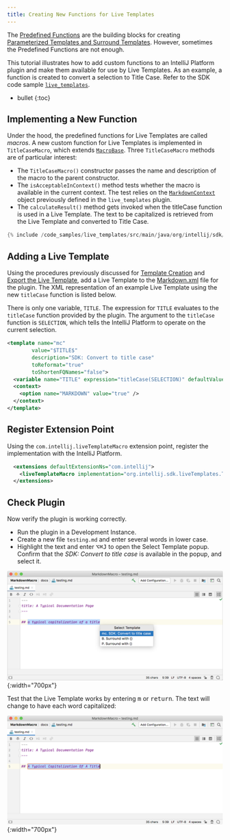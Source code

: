 ```yaml
---
title: Creating New Functions for Live Templates
---
```

<!-- Copyright 2000-2020 JetBrains s.r.o. and other contributors. Use of this source code is governed by the Apache 2.0 license that can be found in the LICENSE file. -->

The [Predefined Functions](https://www.jetbrains.com/help/idea/template-variables.html?s=quick#predefined_functions) are the building blocks for creating [Parameterized Templates and Surround Templates](https://www.jetbrains.com/help/idea/using-live-templates.html?s=quick#live_templates_types).
However, sometimes the Predefined Functions are not enough.

This tutorial illustrates how to add custom functions to an IntelliJ Platform plugin and make them available for use by Live Templates. 
As an example, a function is created to convert a selection to Title Case.
Refer to the SDK code sample [`live_templates`](https://github.com/JetBrains/intellij-sdk-docs/tree/master/code_samples/live_templates).

* bullet
{:toc}

## Implementing a New Function
Under the hood, the predefined functions for Live Templates are called _macros_.
A new custom function for Live Templates is implemented in `TitleCaseMacro`, which extends [`MacroBase`](upsource:///platform/lang-impl/src/com/intellij/codeInsight/template/macro/MacroBase.java).
Three `TitleCaseMacro` methods are of particular interest:
* The `TitleCaseMacro()` constructor passes the name and description of the macro to the parent constructor.
* The `isAcceptableInContext()` method tests whether the macro is available in the current context. 
  The test relies on the [`MarkdownContext`](template_support.md#implement-templatecontexttype) object previously defined in the `live_templates` plugin.
* The `calculateResult()` method gets invoked when the titleCase function is used in a Live Template.
  The text to be capitalized is retrieved from the Live Template and converted to Title Case.

```java
{% include /code_samples/live_templates/src/main/java/org/intellij/sdk/liveTemplates/TitleCaseMacro.java%}
```

## Adding a Live Template
Using the procedures previously discussed for [Template Creation](template_support.md#template-creation) and [Export the Live Template](template_support.md#export-the-live-template), add a Live Template to the [Markdown.xml](https://github.com/JetBrains/intellij-sdk-docs/tree/master/code_samples/live_templates/src/main/resources/liveTemplates) file for the plugin.
The XML representation of an example Live Template using the new `titleCase` function is listed below.

There is only one variable, `TITLE`.
The expression for `TITLE` evaluates to the `titleCase` function provided by the plugin.
The argument to the `titleCase` function is `SELECTION`, which tells the IntelliJ Platform to operate on the current selection.

```xml
<template name="mc"
        value="$TITLE$"
        description="SDK: Convert to title case"
        toReformat="true"
        toShortenFQNames="false">
  <variable name="TITLE" expression="titleCase(SELECTION)" defaultValue="the quick brown fox" alwaysStopAt="true" />
  <context>
    <option name="MARKDOWN" value="true" />
  </context>
</template>
```
 
## Register Extension Point
Using the `com.intellij.liveTemplateMacro` extension point, register the implementation with the IntelliJ Platform.

```xml
  <extensions defaultExtensionNs="com.intellij">
    <liveTemplateMacro implementation="org.intellij.sdk.liveTemplates.TitleCaseMacro"/>
  </extensions>
```

## Check Plugin
Now verify the plugin is working correctly. 
* Run the plugin in a Development Instance.
* Create a new file `testing.md` and enter several words in lower case.
* Highlight the text and enter <kbd>⌥⌘J</kbd> to open the Select Template popup.
  Confirm that the _SDK: Convert to title case_ is available in the popup, and select it.

![Convert to title case](img/invoke_titleCase.png){:width="700px"}

Test that the Live Template works by entering <kbd>m</kbd> or <kbd>return</kbd>.
The text will change to have each word capitalized: 

![Converted to title case](img/applied_titleCase.png){:width="700px"}

